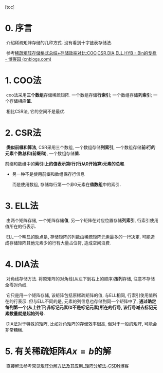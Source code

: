 [toc]

# 0. 序言

​	介绍稀疏矩阵存储的几种方式. 没有看到十字链表存储法.

​	参考[稀疏矩阵存储格式总结+存储效率对比:COO,CSR,DIA,ELL,HYB - Bin的专栏 - 博客园 (cnblogs.com)](https://www.cnblogs.com/xbinworld/p/4273506.html)



# 1. COO法

​	coo法采用**三个数组**存储稀疏矩阵. 一个数组存储**行索引**; 一个数组存储**列索引**; 一个存储相应**值**.

​	相比CSR法, 它的空间不是最优.



# 2. CSR法

​	**类似前缀和算法**, CSR采用三个数组, 一个数组存储**列索引**, 一个数组存储**前i行的元素个数总和(前缀和)**, 一个数组存储**值**.

​	前缀和数组中的**索引i上的值表示第i行(行从0开始算)元素的总和**.

* 另一种不是使用前缀和数组保存行信息

  而是使用数组, 存储每行第一个非0元素在**值数组**中的索引.



# 3. ELL法

​	由两个矩阵存储, 一个矩阵存储**值**, 另一个矩阵在对应位置存储**列索引**, 行索引使用值所在的行表示.

​	ELL一个明显的缺点是, 存储矩阵的列数由稀疏矩阵元素最多的一行决定. 可能造成存储矩阵其他元素少的行有大量占位符, 造成空间浪费.



# 4. DIA法

​	对角线存储方法. 将原矩阵的对角线(从左下到右上的顺序)**按列**存储, 注意不存储全零对角线.

​	它只是用一个矩阵存储, 该矩阵包括原稀疏矩阵的值, 与ELL相同, 行索引使用值所在的行表示. 但与ELL不同的是, 元素的列信息也存储到同一个矩阵中了, **通过确定每列第一个(从上往下)非标记元素(0不是标记元素)所在的行号, 该行号减去标记元素数量就是起始列号.**

​	DIA法对于特殊的矩阵, 比如对角矩阵的存储效率很高, 但对于一般的矩阵, 可能会非常糟糕.



# 5. 有关稀疏矩阵$Ax=b$的解

​	直接解法参考[常见矩阵分解方法及其应用_矩阵分解法-CSDN博客](https://blog.csdn.net/God_68/article/details/81637331)

